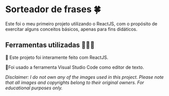 # Sorteador de frases 🍀

Este foi o meu primeiro projeto utilizando o ReactJS, com o propósito de exercitar alguns conceitos básicos, apenas para fins didáticos.

## Ferramentas utilizadas 👩🏻‍💻
🔨 Este projeto foi interamente feito com ReactJS.

📜Foi usado a ferramenta Visual Studio Code como editor de texto.

_Disclaimer: I do not own any of the images used in this project. Please note that all images and copyrights belong to their original owners. 
For educational purposes only._
